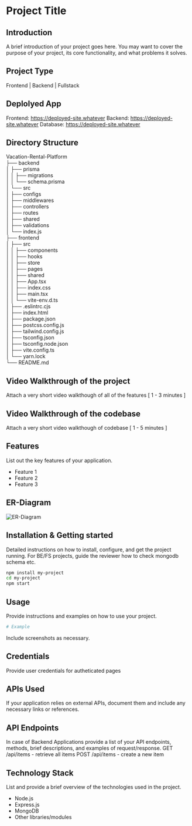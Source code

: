 # Project Title

## Introduction
A brief introduction of your project goes here. You may want to cover the purpose of your project, its core functionality, and what problems it solves.

## Project Type
Frontend | Backend | Fullstack

## Deplolyed App
Frontend: https://deployed-site.whatever
Backend: https://deployed-site.whatever
Database: https://deployed-site.whatever

## Directory Structure
Vacation-Rental-Platform  
├── backend  
│   ├── prisma  
│   │   ├── migrations  
│   │   └── schema.prisma  
│   └── src  
│       ├── configs  
│       ├── middlewares  
│       ├── controllers  
│       ├── routes  
│       ├── shared  
│       ├── validations  
│       └── index.js  
├── frontend  
│   ├── src  
│   │   ├── components  
│   │   ├── hooks  
│   │   ├── store  
│   │   ├── pages  
│   │   ├── shared  
│   │   ├── App.tsx  
│   │   ├── index.css  
│   │   ├── main.tsx  
│   │   └── vite-env.d.ts  
│   ├── .eslintrc.cjs  
│   ├── index.html  
│   ├── package.json  
│   ├── postcss.config.js  
│   ├── tailwind.config.js  
│   ├── tsconfig.json  
│   ├── tsconfig.node.json  
│   ├── vite.config.ts  
│   └── yarn.lock  
└── README.md  


## Video Walkthrough of the project
Attach a very short video walkthough of all of the features [ 1 - 3 minutes ]

## Video Walkthrough of the codebase
Attach a very short video walkthough of codebase [ 1 - 5 minutes ]

## Features
List out the key features of your application.

- Feature 1
- Feature 2
- Feature 3

## ER-Diagram
![ER-Diagram](https://github.com/Abhi0049k/vacation_rental_platform/assets/112062354/8e408959-065b-4ce3-b1da-c8275bba2361)


## Installation & Getting started
Detailed instructions on how to install, configure, and get the project running. For BE/FS projects, guide the reviewer how to check mongodb schema etc.

```bash
npm install my-project
cd my-project
npm start
```

## Usage
Provide instructions and examples on how to use your project.

```bash
# Example
```

Include screenshots as necessary.

## Credentials
Provide user credentials for autheticated pages

## APIs Used
If your application relies on external APIs, document them and include any necessary links or references.

## API Endpoints
In case of Backend Applications provide a list of your API endpoints, methods, brief descriptions, and examples of request/response.
GET /api/items - retrieve all items
POST /api/items - create a new item


## Technology Stack
List and provide a brief overview of the technologies used in the project.

- Node.js
- Express.js
- MongoDB
- Other libraries/modules